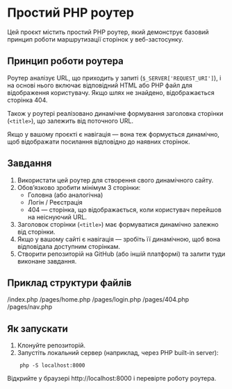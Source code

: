 # Простий PHP роутер

Цей проєкт містить простий PHP роутер, який демонструє базовий принцип роботи маршрутизації сторінок у веб-застосунку.


## Принцип роботи роутера

Роутер аналізує URL, що приходить у запиті (`$_SERVER['REQUEST_URI']`), і на основі нього включає відповідний HTML або PHP файл для відображення користувачу. Якщо шлях не знайдено, відображається сторінка 404.

Також у роутері реалізовано динамічне формування заголовка сторінки (`<title>`), що залежить від поточного URL.

Якщо у вашому проєкті є навігація — вона теж формується динамічно, щоб відображати посилання відповідно до наявних сторінок.


## Завдання

1. Використати цей роутер для створення свого динамічного сайту.
2. Обов’язково зробити мінімум 3 сторінки:
    - Головна (або аналогічна)
    - Логін / Реєстрація
    - 404 — сторінка, що відображається, коли користувач перейшов на неіснуючий URL.
3. Заголовок сторінки (`<title>`) має формуватися динамічно залежно від сторінки.
4. Якщо у вашому сайті є навігація — зробіть її динамічною, щоб вона відповідала доступним сторінкам.
5. Створити репозиторій на GitHub (або іншій платформі) та залити туди виконане завдання.


## Приклад структури файлів

/index.php
/pages/home.php
/pages/login.php
/pages/404.php
/pages/nav.php

## Як запускати

1. Клонуйте репозиторій.
2. Запустіть локальний сервер (наприклад, через PHP built-in server):
```bash(php)
    php -S localhost:8000
```
Відкрийте у браузері http://localhost:8000 і перевірте роботу роутера.

